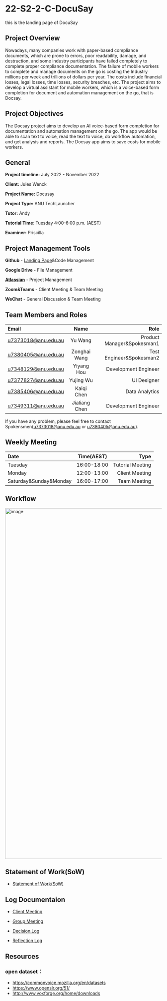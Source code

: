 # 22-S2-2-C-DocuSay
this is the landing page of DocuSay


## Project Overview

Nowadays, many companies work with paper-based compliance documents, which are prone to errors, poor readability, damage, and destruction, and some industry participants have failed completely to complete proper compliance documentation. The failure of mobile workers to complete and manage documents on the go is costing the Industry millions per week and trillions of dollars per year. The costs include financial losses, legal losses, time losses, security breaches, etc. The project aims to develop a virtual assistant for mobile workers, which is a voice-based form completion for document and automation management on the go, that is Docsay.


## Project Objectives

The Docsay project aims to develop an AI voice-based form completion for documentation
and automation management on the go. The app would be able to scan text to voice, read the text to voice, do workflow automation, and get analysis and reports. The Docsay app aims to save costs for mobile workers.


## General
**Project timeline:** July 2022 - November 2022

**Client:**  Jules Wenck

**Project Name:** Docusay

**Project Type:**  ANU TechLauncher

**Tutor:** Andy

**Tutorial Time**: Tuesday 4:00-6:00 p.m. (AEST)

**Examiner:** Priscilla


## Project Management Tools
**Github** - [Landing Page](https://github.com/BubblesWang101/22-S2-2-C-DocuSay)&Code Management

**Google Drive** - File Management

**[Atlassian](https://docusay-mvp.atlassian.net/jira/software/projects/DOC/boards/1)** - Project Management

**Zoom&Teams** - Client Meeting & Team Meeting

**WeChat** - General Discussion & Team Meeting

## Team Members and Roles

| Email        |      Name      |                   Role |
|:-----------|:--------------:|-----------------------:|
| u7373018@anu.edu.au |   Yu Wang    |      Product Manager&Spokesman1 |
| u7380405@anu.edu.au | Zonghai Wang |          Test Engineer&Spokesman2 |
| u7348129@anu.edu.au |  Yiyang Hou  | Development Engineer |
| u7377827@anu.edu.au |  Yujing Wu   |        UI Designer |
| u7385406@anu.edu.au |  Kaiqi Chen   |        Data Analytics |
| u7349311@anu.edu.au |  Jialiang Chen   |        Development Engineer |

If you have any problem, please feel free to contact Spokensmen(u7373018@anu.edu.au or u7380405@anu.edu.au).

## Weekly Meeting

| Date       |      Time(AEST)      |                   Type |
|:-----------|:--------------:|-----------------------:|
| Tuesday |   16:00-18:00    |      Tutorial Meeting |
| Monday | 12:00-13:00 |          Client Meeting |
| Saturday&Sunday&Monday |  16:00-17:00  | Team Meeting |

## Workflow

<img width="1124" alt="image" src="https://user-images.githubusercontent.com/102635768/183288344-fc797d3a-064e-4dae-9e46-36a8fe9034c9.png">


## Statement of Work(SoW)
* [Statement of Work(SoW)](https://docs.google.com/document/d/1LO3mduzcDH0hMewKPyiFOWcb-KsVyFemUsI9OshUnsg/edit?usp=sharing)

## Log Documentaion

* [Client Meeting](https://drive.google.com/drive/folders/1banZwxRuo6mF4O48660VpAarxsGCCGvu?usp=sharing)

* [Group Meeting](https://drive.google.com/drive/folders/155b_l6kY5Keyj04WEgtxBJMT9QldqLJ3?usp=sharing)

* [Decision Log](https://docs.google.com/spreadsheets/d/1Iqg1cr03mHQ8mjV4K1RtVOxKEGgUUwRGGmWJf-lLM4M/edit?usp=sharing)

* [Reflection Log](https://docs.google.com/spreadsheets/d/1GGrTUWTYBK2BI44p9r5sFpu0BAp9f6RMeIxqHIhLiSE/edit?usp=sharing)

## Resources

### open dataset：
* https://commonvoice.mozilla.org/en/datasets
* https://www.openslr.org/51/
* http://www.voxforge.org/home/downloads


